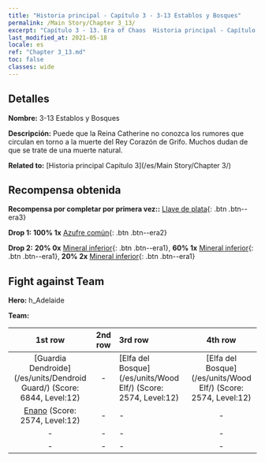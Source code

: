 ```yaml
---
title: "Historia principal - Capítulo 3 - 3-13 Establos y Bosques"
permalink: /Main Story/Chapter 3_13/
excerpt: "Capítulo 3 - 13. Era of Chaos  Historia principal - Capítulo 3_13. 3-13 Establos y Bosques"
last_modified_at: 2021-05-18
locale: es
ref: "Chapter 3_13.md"
toc: false
classes: wide
---
```


## Detalles

 **Nombre:** 3-13 Establos y Bosques

 **Descripción:** Puede que la Reina Catherine no conozca los rumores que circulan en torno a la muerte del Rey Corazón de Grifo. Muchos dudan de que se trate de una muerte natural.

 **Related to:** [Historia principal Capítulo 3](/es/Main Story/Chapter 3/)

## Recompensa obtenida

 **Recompensa por completar por primera vez::** [Llave de plata](/ItemsES/con_693/){: .btn .btn--era3}

 **Drop 1:** **100% 1x** [Azufre común](/ItemsES/mat_9/){: .btn .btn--era2}

 **Drop 2:** **20% 0x** [Mineral inferior](/ItemsES/mat_1/){: .btn .btn--era1}, **60% 1x** [Mineral inferior](/ItemsES/mat_1/){: .btn .btn--era1}, **20% 2x** [Mineral inferior](/ItemsES/mat_1/){: .btn .btn--era1}


## Fight against Team
 **Hero:** h_Adelaide

 **Team:**


  | 1st row | 2nd row | 3rd row | 4th row |
  |:----:|:----:|:----|:----:|
  | [Guardia Dendroide](/es/units/Dendroid Guard/) (Score: 6844, Level:12)  | - | [Elfa del Bosque](/es/units/Wood Elf/) (Score: 2574, Level:12)  | [Elfa del Bosque](/es/units/Wood Elf/) (Score: 2574, Level:12)  |
  | [Enano](/es/units/Dwarf/) (Score: 2574, Level:12)  | - | - | - |
  | - | - | - | - |
  | - | - | - | - |


